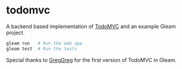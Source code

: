 # todomvc

A backend based implementation of [TodoMVC][todomvc] and an example Gleam
project.

[todomvc]: https://todomvc.com/

```sh
gleam run   # Run the web app
gleam test  # Run the tests
```

Special thanks to [GregGreg](https://gitlab.com/greggreg/gleam_todo) for the
first version of TodoMVC in Gleam.

